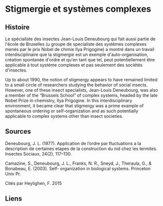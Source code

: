 # Stigmergie et systèmes complexes

## Histoire

Le spécialiste des insectes Jean-Louis Deneubourg qui fait aussi partie de l'école de Bruxelles (u groupe de specialiste des systèmes complexes menés par le prix Nobel de chimie Ilya Prigogine) a montré dans un travail interdisciplinaire que la stigmergie est un exemple d'auto-organisation, création spontanée d'ordre et qu'en tant que tel, peut potentiellement être applicable à tout système complexes et pas seulement des sociétés d'insectes.

Up to about 1990, the notion of stigmergy appears to have remained limited to a
small circle of researchers studying the behavior of social insects. However, one of these
insect specialists, Jean-Louis Deneubourg, was also a member of the “Brussels School”
of complex systems, headed by the late Nobel Prize in chemistry, Ilya Prigogine. In this
interdisciplinary environment, it became clear that stigmergy was a prime example of
spontaneous ordering or self-organization 
and as such potentially applicable to complex systems other than insect societies.

## Sources 

Deneubourg, J. L. (1977). Application de l’ordre par fluctuations a la description de certaines etapes de la construction du nid chez les termites. Insectes Sociaux, 24(2), 117–130.

Camazine, S., Deneubourg, J. L., Franks, N. R., Sneyd, J., Theraula, G., & Bonabeau, E. (2003). Self-
organization in biological systems. Princeton Univ Pr.

Cités par Heylighen, F. 2015

## Liens


